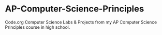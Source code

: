 # AP-Computer-Science-Principles
Code.org Computer Science Labs & Projects from my AP Computer Science Principles course in high school.
